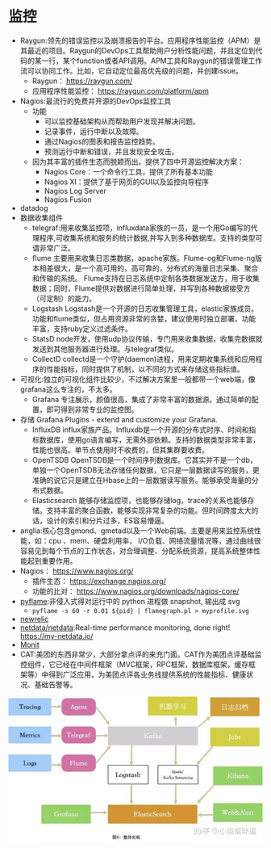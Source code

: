 # 监控

* Raygun:领先的错误监控以及崩溃报告的平台。应用程序性能监控（APM）是其最近的项目。Raygun的DevOps工具帮助用户分析性能问题，并且定位到代码的某一行，某个function或者API调用。APM工具和Raygun的错误管理工作流可以协同工作。比如，它自动定位最高优先级的问题，并创建issue。
    - Raygun： https://raygun.com/
    - 应用程序性能监控： https://raygun.com/platform/apm
* Nagios:最流行的免费并开源的DevOps监控工具
    - 功能
        + 可以监控基础架构从而帮助用户发现并解决问题。
        + 记录事件，运行中断以及故障。
        + 通过Nagios的图表和报告监控趋势。
        + 预测运行中断和错误，并且发现安全攻击。
    - 因为其丰富的插件生态而脱颖而出。提供了四中开源监控解决方案：
        + Nagios Core：一个命令行工具，提供了所有基本功能
        + Nagios XI：提供了基于网页的GUI以及监控向导程序
        + Nagios Log Server
        + Nagios Fusion
* datadog
* 数据收集组件
    - telegraf:用来收集监控项，influxdata家族的一员，是一个用Go编写的代理程序,可收集系统和服务的统计数据,并写入到多种数据库。支持的类型可谓非常广泛。
    - flume 主要用来收集日志类数据，apache家族。Flume-og和Flume-ng版本相差很大，是一个高可用的，高可靠的，分布式的海量日志采集、聚合和传输的系统。 Flume支持在日志系统中定制各类数据发送方，用于收集数据；同时，Flume提供对数据进行简单处理，并写到各种数据接受方（可定制）的能力。
    - Logstash Logstash是一个开源的日志收集管理工具，elastic家族成员。功能和flume类似，但占用资源非常的贪婪，建议使用时独立部署。功能丰富，支持ruby定义过滤条件。
    - StatsD node开发，使用udp协议传输，专门用来收集数据，收集完数据就发送到其他服务器进行处理。与telegraf类似。
    - CollectD collectd是一个守护(daemon)进程，用来定期收集系统和应用程序的性能指标，同时提供了机制，以不同的方式来存储这些指标值。
* 可视化:独立的可视化组件比较少，不过解决方案里一般都带一个web端，像grafana这么专注的，不太多。
    - Grafana 专注展示，颜值很高，集成了非常丰富的数据源。通过简单的配置，即可得到非常专业的监控图。
* 存储 Grafana Plugins - extend and customize your Grafana.
    - InfluxDB influx家族产品。Influxdb是一个开源的分布式时序、时间和指标数据库，使用go语言编写，无需外部依赖。支持的数据类型非常丰富，性能也很高。单节点使用时不收费的，但其集群要收费。
    - OpenTSDB OpenTSDB是一个时间序列数据库。它其实并不是一个db，单独一个OpenTSDB无法存储任何数据，它只是一层数据读写的服务，更准确的说它只是建立在Hbase上的一层数据读写服务。能够承受海量的分布式数据。
    - Elasticsearch 能够存储监控项，也能够存储log，trace的关系也能够存储。支持丰富的聚合函数，能够实现非常复杂的功能。但时间跨度太大的话，设计的索引和分片过多，ES容易懵逼。
* anglia:核心包含gmond、gmetad以及一个Web前端。主要是用来监控系统性能，如：cpu 、mem、硬盘利用率， I/O负载、网络流量情况等，通过曲线很容易见到每个节点的工作状态，对合理调整、分配系统资源，提高系统整体性能起到重要作用。
* Nagios： https://www.nagios.org/
    - 插件生态： https://exchange.nagios.org/
    - 功能的比对： https://www.nagios.org/downloads/nagios-core/
* [pyflame](https://github.com/uber/pyflame):非侵入式得对运行中的 python 进程做 snapshot, 输出成 svg
    - `pyflame -s 60 -r 0.01 ${pid} | flamegraph.pl > myprofile.svg`
* [newrelic](https://newrelic.com/)
* [netdata/netdata](https://github.com/netdata/netdata):Real-time performance monitoring, done right! https://my-netdata.io/
* [Monit](link)
* CAT:美团的东西非常少，大部分拿点评的来充门面。CAT作为美团点评基础监控组件，它已经在中间件框架（MVC框架，RPC框架，数据库框架，缓存框架等）中得到广泛应用，为美团点评各业务线提供系统的性能指标、健康状况、基础告警等。

![Alt text](../_static/monitor_tools.jpg "Optional title")
